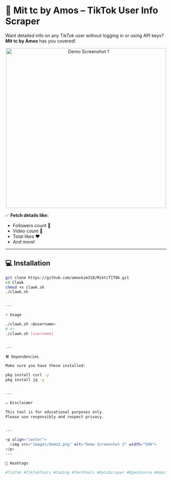 # 🚀 Mit tc by Amos – TikTok User Info Scraper  

Want detailed info on any TikTok user without logging in or using API keys? **Mit tc by Amos** has you covered!  

<p align="center">
  <img src="images/demo1.png" alt="Demo Screenshot 1" width="500">
</p>

✅ **Fetch details like:**  
- Followers count 👥  
- Video count 🎥  
- Total likes ❤️  
- And more!  

---

## 💻 Installation  

```bash
git clone https://github.com/amoskim318/MiktcTITOk.git
cd Clawk
chmod +x clawk.sh
./clawk.sh


---

⚡ Usage

./clawk.sh <@username>
# or
./clawk.sh [username]


---

🛠 Dependencies

Make sure you have these installed:

pkg install curl -y
pkg install jq -y


---

⚠️ Disclaimer

This tool is for educational purposes only.
Please use responsibly and respect privacy.


---

<p align="center">
  <img src="images/demo2.png" alt="Demo Screenshot 2" width="500">
</p>
---

🔖 Hashtags

#TikTok #TikTokTools #Coding #TechTools #DataScraper #OpenSource #AmosTools #MitTC #Programming #InfoScraper #TechHacks #DeveloperTools #SocialMediaTools
